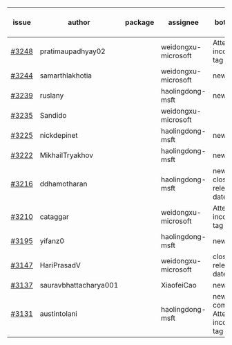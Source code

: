 | issue | author | package | assignee | bot advice | created date of issue | target release date | date from target |
| ------ | ------ | ------ | ------ | ------ | ------ | ------ | :-----: |
| [#3248](https://github.com/Azure/sdk-release-request/issues/3248) | pratimaupadhyay02 |  | weidongxu-microsoft | Attention to inconsistent tag | 10-07 | 10-25 |  |
| [#3244](https://github.com/Azure/sdk-release-request/issues/3244) | samarthlakhotia |  | weidongxu-microsoft | new issue. | 10-06 | 10-19 |  |
| [#3239](https://github.com/Azure/sdk-release-request/issues/3239) | ruslany |  | haolingdong-msft | new issue. | 10-04 | 10-12 |  |
| [#3235](https://github.com/Azure/sdk-release-request/issues/3235) | Sandido |  | weidongxu-microsoft |  | 09-30 | 10-17 |  |
| [#3225](https://github.com/Azure/sdk-release-request/issues/3225) | nickdepinet |  | haolingdong-msft | new issue. | 09-28 | 10-12 |  |
| [#3222](https://github.com/Azure/sdk-release-request/issues/3222) | MikhailTryakhov |  | haolingdong-msft | new issue. | 09-28 | 10-05 |  |
| [#3216](https://github.com/Azure/sdk-release-request/issues/3216) | ddhamotharan |  | haolingdong-msft | new issue. close to release date.  | 09-27 | 10-11 | 2 |
| [#3210](https://github.com/Azure/sdk-release-request/issues/3210) | cataggar |  | weidongxu-microsoft | Attention to inconsistent tag | 09-26 | 10-31 |  |
| [#3195](https://github.com/Azure/sdk-release-request/issues/3195) | yifanz0 |  | haolingdong-msft | new issue. | 09-19 | 10-12 |  |
| [#3147](https://github.com/Azure/sdk-release-request/issues/3147) | HariPrasadV |  | weidongxu-microsoft | close to release date.  | 09-07 | 10-11 | 2 |
| [#3137](https://github.com/Azure/sdk-release-request/issues/3137) | sauravbhattacharya001 |  | XiaofeiCao | new issue. | 09-02 | 10-17 |  |
| [#3131](https://github.com/Azure/sdk-release-request/issues/3131) | austintolani |  | haolingdong-msft | new comment. Attention to inconsistent tag | 08-30 | 09-01 |  |
